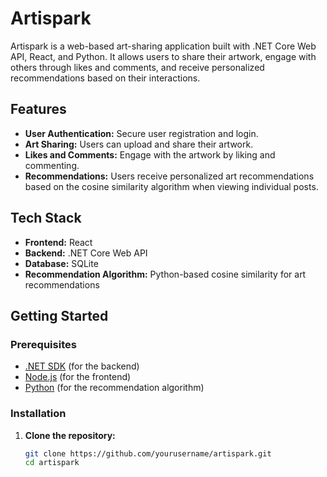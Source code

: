 # Artispark

Artispark is a web-based art-sharing application built with .NET Core Web API, React, and Python. It allows users to share their artwork, engage with others through likes and comments, and receive personalized recommendations based on their interactions.

## Features

- **User Authentication:** Secure user registration and login.
- **Art Sharing:** Users can upload and share their artwork.
- **Likes and Comments:** Engage with the artwork by liking and commenting.
- **Recommendations:** Users receive personalized art recommendations based on the cosine similarity algorithm when viewing individual posts.

## Tech Stack

- **Frontend:** React
- **Backend:** .NET Core Web API
- **Database:** SQLite
- **Recommendation Algorithm:** Python-based cosine similarity for art recommendations

## Getting Started

### Prerequisites

- [.NET SDK](https://dotnet.microsoft.com/download) (for the backend)
- [Node.js](https://nodejs.org/en/download/) (for the frontend)
- [Python](https://www.python.org/downloads/) (for the recommendation algorithm)

### Installation

1. **Clone the repository:**
   ```bash
   git clone https://github.com/yourusername/artispark.git
   cd artispark
